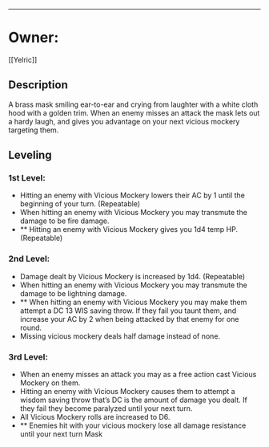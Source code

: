 --------------------------------------------------------------------------------
# Owner:
[[Yelric]]
## Description
A brass mask smiling ear-to-ear and crying from laughter with a white cloth hood with a golden trim. When an enemy misses an attack the mask lets out a hardy laugh, and gives you advantage on your next vicious mockery targeting them.
## Leveling
### 1st Level: 
* Hitting an enemy with Vicious Mockery lowers their AC by 1 until the beginning of your turn. (Repeatable) 
* When hitting an enemy with Vicious Mockery you may transmute the damage to be fire damage. 
* ** Hitting an enemy with Vicious Mockery gives you 1d4 temp HP. (Repeatable) 
### 2nd Level: 
* Damage dealt by Vicious Mockery is increased by 1d4. (Repeatable) 
* When hitting an enemy with Vicious Mockery you may transmute the damage to be lightning damage. 
* ** When hitting an enemy with Vicious Mockery you may make them attempt a DC 13 WIS saving throw. If they fail you taunt them, and increase your AC by 2 when being attacked by that enemy for one round. 
* Missing vicious mockery deals half damage instead of none. 
### 3rd Level: 
* When an enemy misses an attack you may as a free action cast Vicious Mockery on them. 
* Hitting an enemy with Vicious Mockery causes them to attempt a wisdom saving throw that’s DC is the amount of damage you dealt. If they fail they become paralyzed until your next turn.
* All Vicious Mockery rolls are increased to D6. 
* ** Enemies hit with your vicious mockery lose all damage resistance until your next turn Mask

